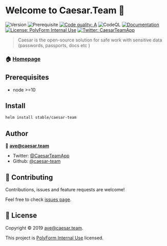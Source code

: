 # Welcome to Caesar.Team 👋
![Version](https://img.shields.io/badge/version-1.4.1-blue.svg?cacheSeconds=2592000)
![Prerequisite](https://img.shields.io/badge/node-%3E%3D10-blue.svg)
[![Code quality: A](https://img.shields.io/lgtm/grade/javascript/github/caesar-team/caesar-web-client?label=Code%20quality&logo=lgtm)](https://lgtm.com/projects/g/caesar-team/caesar-web-client/context:javascript)
![CodeQL](https://github.com/caesar-team/caesar-web-client/workflows/CodeQL/badge.svg)
[![Documentation](https://img.shields.io/badge/documentation-yes-green.svg)](https://docs.caesar.team)
[![License: PolyForm Internal Use](https://img.shields.io/badge/license-Polyform%20Internal%20Use-yellow)](https://polyformproject.org/licenses/internal-use/1.0.0/)
[![Twitter: CaesarTeamApp](https://img.shields.io/twitter/follow/CaesarTeamApp.svg?style=social)](https://twitter.com/CaesarTeamApp)

> Caesar is the open-source solution for safe work with sensitive data (passwords, passports, docs etc )

### 🏠 [Homepage](https://caesar.team)

## Prerequisites

- node >=10

## Install

```sh
helm install stable/caesar-team
```

## Author

👤 **ave@caesar.team**

* Twitter: [@CaesarTeamApp](https://twitter.com/CaesarTeamApp)
* Github: [@caesar-team](https://github.com/caesar-team)

## 🤝 Contributing

Contributions, issues and feature requests are welcome!

Feel free to check [issues page](https://github.com/caesar-team/caesar.team/issues).



## 📝 License

Copyright © 2019 [ave@caesar.team](https://github.com/caesar-team).

This project is [PolyForm Internal Use](https://polyformproject.org/licenses/internal-use/1.0.0/) licensed.
